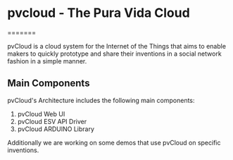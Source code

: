 # pvcloud - The Pura Vida Cloud
=======

pvCloud is a cloud system for the Internet of the Things that aims to enable makers to quickly prototype and share their inventions in a social network fashion in a simple manner.

## Main Components

pvCloud's Architecture includes the following main components:
1. pvCloud Web UI
2. pvCloud ESV API Driver
3. pvCloud ARDUINO Library

Additionally we are working on some demos that use pvCloud on specific inventions.
